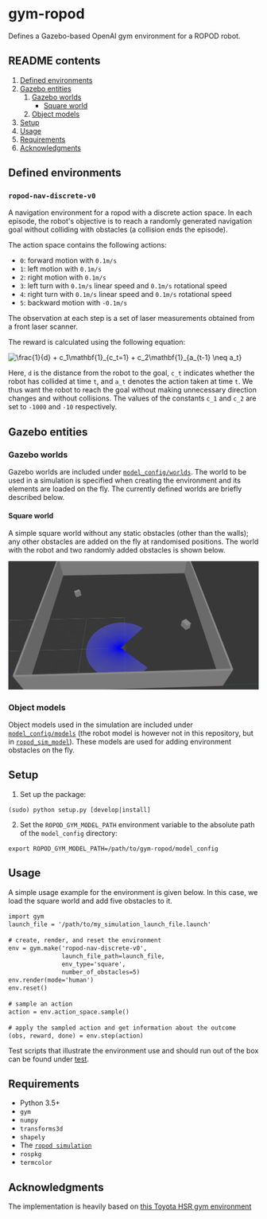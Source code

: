 # gym-ropod

Defines a Gazebo-based OpenAI gym environment for a ROPOD robot.

## README contents

1. [Defined environments](#Defined-environments)
2. [Gazebo entities](#Gazebo-entities)
    1. [Gazebo worlds](#Gazebo-worlds)
        * [Square world](#Square-world)
    2. [Object models](#Object-models)
3. [Setup](#Setup)
4. [Usage](#Usage)
5. [Requirements](#Requirements)
6. [Acknowledgments](#Acknowledgments)

## Defined environments

### `ropod-nav-discrete-v0`

A navigation environment for a ropod with a discrete action space. In each episode, the robot's objective is to reach a randomly generated navigation goal without colliding with obstacles (a collision ends the episode).

The action space contains the following actions:
* `0`: forward motion with `0.1m/s`
* `1`: left motion with `0.1m/s`
* `2`: right motion with `0.1m/s`
* `3`: left turn with `0.1m/s` linear speed and `0.1m/s` rotational speed
* `4`: right turn with `0.1m/s` linear speed and `0.1m/s` rotational speed
* `5`: backward motion with `-0.1m/s`

The observation at each step is a set of laser measurements obtained from a front laser scanner.

The reward is calculated using the following equation:

<img src="https://latex.codecogs.com/gif.latex?\frac{1}{d}&space;&plus;&space;c_1\mathbf{1}_{c_t=1}&space;&plus;&space;c_2\mathbf{1}_{a_{t-1}&space;\neq&space;a_t}" title="\frac{1}{d} + c_1\mathbf{1}_{c_t=1} + c_2\mathbf{1}_{a_{t-1} \neq a_t}" />

Here, `d` is the distance from the robot to the goal, `c_t` indicates whether the robot has collided at time `t`, and `a_t` denotes the action taken at time `t`. We thus want the robot to reach the goal without making unnecessary direction changes and without collisions. The values of the constants `c_1` and `c_2` are set to `-1000` and `-10` respectively.

## Gazebo entities

### Gazebo worlds

Gazebo worlds are included under [`model_config/worlds`](model_config/worlds). The world to be used in a simulation is specified when creating the environment and its elements are loaded on the fly. The currently defined worlds are briefly described below.

#### Square world

A simple square world without any static obstacles (other than the walls); any other obstacles are added on the fly at randomised positions. The world with the robot and two randomly added obstacles is shown below.

![square world](docs/images/square_world.png)

### Object models

Object models used in the simulation are included under [`model_config/models`](model_config/models) (the robot model is however not in this repository, but in [`ropod_sim_model`](https://github.com/ropod-project/ropod_sim_model)). These models are used for adding environment obstacles on the fly.

## Setup

1. Set up the package:
```
(sudo) python setup.py [develop|install]
```
2. Set the `ROPOD_GYM_MODEL_PATH` environment variable to the absolute path of the `model_config` directory:
```
export ROPOD_GYM_MODEL_PATH=/path/to/gym-ropod/model_config
```

## Usage

A simple usage example for the environment is given below. In this case, we load the square world and add five obstacles to it.

```
import gym
launch_file = '/path/to/my_simulation_launch_file.launch'

# create, render, and reset the environment
env = gym.make('ropod-nav-discrete-v0',
               launch_file_path=launch_file,
               env_type='square',
               number_of_obstacles=5)
env.render(mode='human')
env.reset()

# sample an action
action = env.action_space.sample()

# apply the sampled action and get information about the outcome
(obs, reward, done) = env.step(action)
```

Test scripts that illustrate the environment use and should run out of the box can be found under [test](test).

## Requirements

* Python 3.5+
* `gym`
* `numpy`
* `transforms3d`
* `shapely`
* The [`ropod simulation`](https://github.com/ropod-project/ropod_sim_model)
* `rospkg`
* `termcolor`

## Acknowledgments

The implementation is heavily based on [this Toyota HSR gym environment](https://github.com/ascane/gym-gazebo-hsr)
